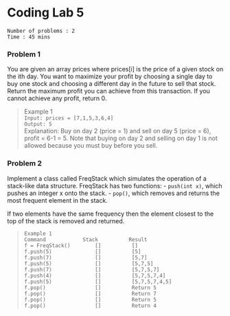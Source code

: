 # Coding Lab 5

`Number of problems : 2`</br>
`Time : 45 mins`</br>

### Problem 1
You are given an array prices where prices[i] is the price of a given stock on the ith day.
You want to maximize your profit by choosing a single day to buy one stock and choosing a different day in the future to sell that stock.
Return the maximum profit you can achieve from this transaction. If you cannot achieve any profit, return 0.

> Example 1</br>
`Input: prices = [7,1,5,3,6,4]`</br>
`Output: 5`</br>
Explanation: Buy on day 2 (price = 1) and sell on day 5 (price = 6), profit = 6-1 = 5.
Note that buying on day 2 and selling on day 1 is not allowed because you must buy before you sell.

### Problem 2
Implement a class called FreqStack which simulates the operation of a stack-like data structure.
FreqStack has two functions:
	- `push(int x)`, which pushes an integer x onto the stack.
    - `pop()`, which removes and returns the most frequent element in the stack.

If two elements have the same frequency then the element closest to the top of the stack is removed and returned.
>`Example 1`</br>
`Command            Stack          Result`</br>
`f = FreqStack()        []          []`</br>
`f.push(5)              []          [5]`</br>
`f.push(7)              []          [5,7]`</br>
`f.push(5)              []          [5,7,5]`</br>
`f.push(7)              []          [5,7,5,7]`</br>
`f.push(4)              []          [5,7,5,7,4]`</br>
`f.push(5)              []          [5,7,5,7,4,5]`</br>
`f.pop()                []          Return 5`</br>
`f.pop()                []          Return 7`</br>
`f.pop()                []          Return 5`</br>
`f.pop()                []          Return 4`</br>
